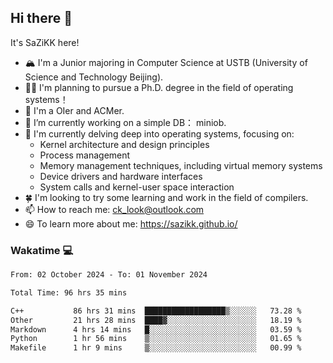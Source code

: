 ## Hi there 👋

It's SaZiKK here!

- 🏔️ I'm a Junior majoring in Computer Science  at USTB (University of Science and Technology Beijing).
- 🧑‍🎓 I'm planning to pursue a Ph.D. degree in the field of operating systems！
- 🚀 I'm a OIer and ACMer.
- 🔭 I’m currently working on a simple DB： miniob.
- 🌱 I'm currently delving deep into operating systems, focusing on:
  - Kernel architecture and design principles
  - Process management
  - Memory management techniques, including virtual memory systems
  - Device drivers and hardware interfaces
  - System calls and kernel-user space interaction
- 🍀 I'm looking to try some learning and work in the field of compilers.
- 📫 How to reach me: ck_look@outlook.com
- 😄 To learn more about me: https://sazikk.github.io/

  
<!--
**SaZiKK/SaZiKK** is a ✨ _special_ ✨ repository because its `README.md` (this file) appears on your GitHub profile.

Here are some ideas to get you started:

- 🔭 I’m currently working on ...
- 🌱 I’m currently learning ...
- 👯 I’m looking to collaborate on ...
- 🤔 I’m looking for help with ...
- 💬 Ask me about ...
- 📫 How to reach me: ...
- 😄 Pronouns: ...
- ⚡ Fun fact: ...
-->

### Wakatime 💻

<!--START_SECTION:waka-->

```txt
From: 02 October 2024 - To: 01 November 2024

Total Time: 96 hrs 35 mins

C++           86 hrs 31 mins  ██████████████████▒░░░░░░   73.28 %
Other         21 hrs 28 mins  ████▓░░░░░░░░░░░░░░░░░░░░   18.19 %
Markdown      4 hrs 14 mins   █░░░░░░░░░░░░░░░░░░░░░░░░   03.59 %
Python        1 hr 56 mins    ▒░░░░░░░░░░░░░░░░░░░░░░░░   01.65 %
Makefile      1 hr 9 mins     ▒░░░░░░░░░░░░░░░░░░░░░░░░   00.99 %
```

<!--END_SECTION:waka-->
